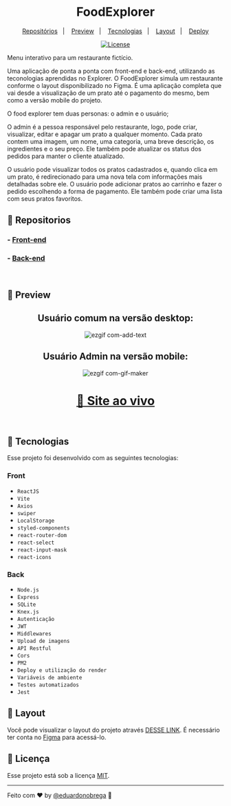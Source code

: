 <h1 align="center">FoodExplorer</h1>

<p align="center">
  <a href="#-repositorios">Repositórios</a>&nbsp;&nbsp;&nbsp;|&nbsp;&nbsp;&nbsp;
  <a href="#-preview">Preview</a>&nbsp;&nbsp;&nbsp;|&nbsp;&nbsp;&nbsp;
  <a href="#-tecnologias">Tecnologias</a>&nbsp;&nbsp;&nbsp;|&nbsp;&nbsp;&nbsp;
  <a href="#-layout">Layout</a>&nbsp;&nbsp;&nbsp;|&nbsp;&nbsp;&nbsp;
  <a href="https://foodexplorer.bohr.io/">Deploy</a>
</p>

<p align="center">
  <a href="https://choosealicense.com/licenses/mit/"><img alt="License" src="https://img.shields.io/static/v1?label=license&message=MIT&color=49AA26&labelColor=000000"></a>
</p>

<p>
Menu interativo para um restaurante fictício.

Uma aplicação de ponta a ponta com front-end e back-end, utilizando as teconologias aprendidas no Explorer. O FoodExplorer simula um restaurante conforme o layout disponibilizado no Figma. É uma aplicação completa que vai desde a visualização de um prato até o pagamento do mesmo, bem como a versão mobile do projeto.

O food explorer tem duas personas: o admin e o usuário;

O admin é a pessoa responsável pelo restaurante, logo, pode criar, visualizar, editar e apagar um prato a qualquer momento. Cada prato contem uma imagem, um nome, uma categoria, uma breve descrição, os ingredientes e o seu preço. Ele também pode atualizar os status dos pedidos para manter o cliente atualizado.

O usuário pode visualizar todos os pratos cadastrados e, quando clica em um prato, é redirecionado para uma nova tela com informações mais detalhadas sobre ele. O usuário pode adicionar pratos ao carrinho e fazer o pedido escolhendo a forma de pagamento. Ele também pode criar uma lista com seus pratos favoritos.
</p>



## 📂 Repositorios

### - [Front-end](https://github.com/eduardonobrega/food-explorer-frontend)

### - [Back-end](https://github.com/eduardonobrega/food-explorer-backend)

<br>

## 👾 Preview

<div align="center">

## Usuário comum na versão desktop:
![ezgif com-add-text](https://user-images.githubusercontent.com/87456011/231624447-8b5da7f4-fa0a-48f9-b032-20eb248e0205.gif)

## Usuário Admin na versão mobile:
![ezgif com-gif-maker](https://user-images.githubusercontent.com/87456011/231628596-aef5a1c8-df1c-4f9f-8a4d-c5a9e1091935.gif)


</div>

<div align="center">

  <h1><a href="https://foodexplorer.bohr.io/">👾 Site ao vivo</a></h1> 
<br>
</div>

## 🚀 Tecnologias

Esse projeto foi desenvolvido com as seguintes tecnologias:

### Front
- `ReactJS`
- `Vite`
- `Axios`
- `swiper`
- `LocalStorage`
- `styled-components`
- `react-router-dom`
- `react-select`
- `react-input-mask`
- `react-icons`
### Back 
- `Node.js`
- `Express`
- `SQLite`
- `Knex.js`
- `Autenticação`
- `JWT`
- `Middlewares`
- `Upload de imagens`
- `API Restful`
- `Cors`
- `PM2`
- `Deploy e utilização do render`
- `Variáveis de ambiente`
- `Testes automatizados`
- `Jest`


## 🔖 Layout

Você pode visualizar o layout do projeto através [DESSE LINK](https://www.figma.com/file/LOMJWIopGI0VwmAU9aT2YS/food-explorer-v2?node-id=201-1532&t=zm3uJVZpfRMLBSLd-0). É necessário ter conta no [Figma](https://figma.com) para acessá-lo.

## :memo: Licença

Esse projeto está sob a licença [MIT](https://choosealicense.com/licenses/mit/).

---

Feito com ♥ by [@eduardonobrega](https://www.linkedin.com/in/eduardo-nunes-nobrega/) :wave: 
